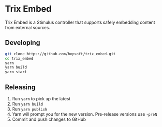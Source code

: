 # Trix Embed

Trix Embed is a Stimulus controller that supports safely embedding content from external sources.

## Developing

```sh
git clone https://github.com/hopsoft/trix_embed.git
cd trix_embed
yarn
yarn build
yarn start
```

## Releasing

1. Run `yarn` to pick up the latest
1. Run `yarn build`
1. Run `yarn publish`
1. Yarn will prompt you for the new version. Pre-release versions use `-preN`
1. Commit and push changes to GitHub
